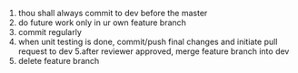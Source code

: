 1. thou shall always commit to dev before the master
2. do future work only in ur own feature branch
3. commit regularly
4. when unit testing is done, commit/push final changes and initiate pull request to dev
5.after reviewer approved, merge feature branch into dev
6. delete feature branch
